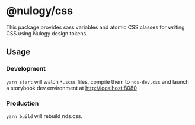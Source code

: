 # @nulogy/css
This package provides sass variables and atomic CSS classes for writing CSS using Nulogy design tokens.

## Usage

### Development
`yarn start` will watch `*.scss` files, compile them to `nds-dev.css` and launch a storybook dev environment at [http://localhost:8080](http://localhost:8080) 

### Production
`yarn build` will rebuild nds.css. 

